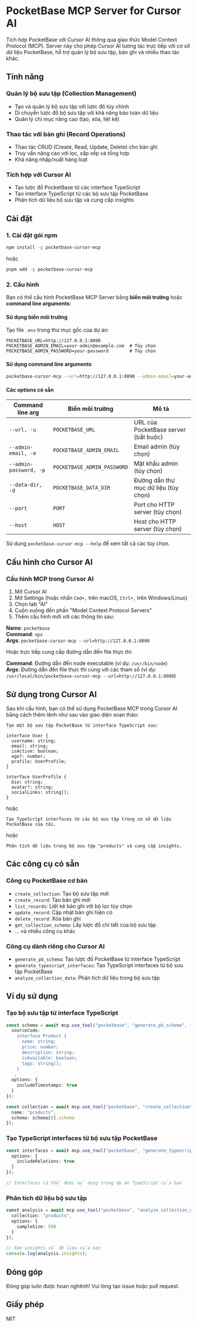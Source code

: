 # PocketBase MCP Server for Cursor AI

Tích hợp PocketBase với Cursor AI thông qua giao thức Model Context Protocol (MCP). Server này cho phép Cursor AI tương tác trực tiếp với cơ sở dữ liệu PocketBase, hỗ trợ quản lý bộ sưu tập, bản ghi và nhiều thao tác khác.

## Tính năng

### Quản lý bộ sưu tập (Collection Management)
- Tạo và quản lý bộ sưu tập với lược đồ tùy chỉnh
- Di chuyển lược đồ bộ sưu tập với khả năng bảo toàn dữ liệu
- Quản lý chỉ mục nâng cao (tạo, xóa, liệt kê)

### Thao tác với bản ghi (Record Operations)
- Thao tác CRUD (Create, Read, Update, Delete) cho bản ghi
- Truy vấn nâng cao với lọc, sắp xếp và tổng hợp
- Khả năng nhập/xuất hàng loạt

### Tích hợp với Cursor AI
- Tạo lược đồ PocketBase từ các interface TypeScript
- Tạo interface TypeScript từ các bộ sưu tập PocketBase
- Phân tích dữ liệu bộ sưu tập và cung cấp insights

## Cài đặt

### 1. Cài đặt gói npm

```bash
npm install -g pocketbase-cursor-mcp
```

hoặc 

```bash
pnpm add -g pocketbase-cursor-mcp
```

### 2. Cấu hình

Bạn có thể cấu hình PocketBase MCP Server bằng **biến môi trường** hoặc **command line arguments**:

#### Sử dụng biến môi trường

Tạo file `.env` trong thư mục gốc của dự án:

```
POCKETBASE_URL=http://127.0.0.1:8090
POCKETBASE_ADMIN_EMAIL=your-admin@example.com  # Tùy chọn
POCKETBASE_ADMIN_PASSWORD=your-password        # Tùy chọn
```

#### Sử dụng command line arguments

```bash
pocketbase-cursor-mcp --url=http://127.0.0.1:8090 --admin-email=your-admin@example.com --admin-password=your-password
```

#### Các options có sẵn

| Command line arg       | Biến môi trường            | Mô tả                                   |
|------------------------|----------------------------|----------------------------------------|
| `--url, -u`            | `POCKETBASE_URL`           | URL của PocketBase server (bắt buộc)    |
| `--admin-email, -e`    | `POCKETBASE_ADMIN_EMAIL`   | Email admin (tùy chọn)                  |
| `--admin-password, -p` | `POCKETBASE_ADMIN_PASSWORD`| Mật khẩu admin (tùy chọn)              |
| `--data-dir, -d`       | `POCKETBASE_DATA_DIR`      | Đường dẫn thư mục dữ liệu (tùy chọn)    |
| `--port`               | `PORT`                     | Port cho HTTP server (tùy chọn)        |
| `--host`               | `HOST`                     | Host cho HTTP server (tùy chọn)         |

Sử dụng `pocketbase-cursor-mcp --help` để xem tất cả các tùy chọn.

## Cấu hình cho Cursor AI

### Cấu hình MCP trong Cursor AI

1. Mở Cursor AI
2. Mở Settings (hoặc nhấn `Cmd+,` trên macOS, `Ctrl+,` trên Windows/Linux)
3. Chọn tab "AI"
4. Cuộn xuống đến phần "Model Context Protocol Servers"
5. Thêm cấu hình mới với các thông tin sau:

**Name**: `pocketbase`  
**Command**: `npx`  
**Args**: `pocketbase-cursor-mcp --url=http://127.0.0.1:8090`

Hoặc trực tiếp cung cấp đường dẫn đến file thực thi:

**Command**: Đường dẫn đến node executable (ví dụ: `/usr/bin/node`)  
**Args**: Đường dẫn đến file thực thi cùng với các tham số (ví dụ: `/usr/local/bin/pocketbase-cursor-mcp --url=http://127.0.0.1:8090`)

## Sử dụng trong Cursor AI

Sau khi cấu hình, bạn có thể sử dụng PocketBase MCP trong Cursor AI bằng cách thêm lệnh như sau vào giao diện soạn thảo:

```
Tạo một bộ sưu tập PocketBase từ interface TypeScript sau:

interface User {
  username: string;
  email: string;
  isActive: boolean;
  age?: number;
  profile: UserProfile;
}

interface UserProfile {
  bio: string;
  avatar?: string;
  socialLinks: string[];
}
```

hoặc

```
Tạo TypeScript interfaces từ các bộ sưu tập trong cơ sở dữ liệu PocketBase của tôi.
```

hoặc 

```
Phân tích dữ liệu trong bộ sưu tập "products" và cung cấp insights.
```

## Các công cụ có sẵn

### Công cụ PocketBase cơ bản
- `create_collection`: Tạo bộ sưu tập mới
- `create_record`: Tạo bản ghi mới
- `list_records`: Liệt kê bản ghi với bộ lọc tùy chọn
- `update_record`: Cập nhật bản ghi hiện có
- `delete_record`: Xóa bản ghi
- `get_collection_schema`: Lấy lược đồ chi tiết của bộ sưu tập
- ... và nhiều công cụ khác

### Công cụ dành riêng cho Cursor AI
- `generate_pb_schema`: Tạo lược đồ PocketBase từ interface TypeScript
- `generate_typescript_interfaces`: Tạo TypeScript interfaces từ bộ sưu tập PocketBase
- `analyze_collection_data`: Phân tích dữ liệu trong bộ sưu tập

## Ví dụ sử dụng

### Tạo bộ sưu tập từ interface TypeScript

```typescript
const schema = await mcp.use_tool("pocketbase", "generate_pb_schema", {
  sourceCode: `
    interface Product {
      name: string;
      price: number;
      description: string;
      isAvailable: boolean;
      tags: string[];
    }
  `,
  options: {
    includeTimestamps: true
  }
});

const collection = await mcp.use_tool("pocketbase", "create_collection", {
  name: "products",
  schema: schema[0].schema
});
```

### Tạo TypeScript interfaces từ bộ sưu tập PocketBase

```typescript
const interfaces = await mcp.use_tool("pocketbase", "generate_typescript_interfaces", {
  options: {
    includeRelations: true
  }
});

// Interfaces có thể được sử dụng trong dự án TypeScript của bạn
```

### Phân tích dữ liệu bộ sưu tập

```typescript
const analysis = await mcp.use_tool("pocketbase", "analyze_collection_data", {
  collection: "products",
  options: {
    sampleSize: 500
  }
});

// Xem insights về dữ liệu của bạn
console.log(analysis.insights);
```

## Đóng góp

Đóng góp luôn được hoan nghênh! Vui lòng tạo issue hoặc pull request.

## Giấy phép

MIT
